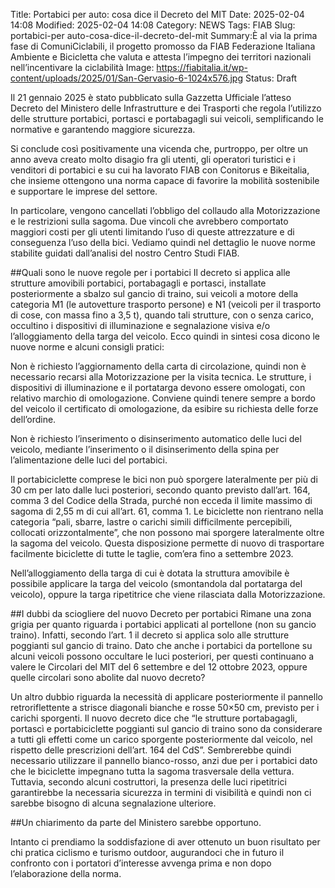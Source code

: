 Title: Portabici per auto: cosa dice il Decreto del MIT
Date: 2025-02-04 14:08
Modified: 2025-02-04 14:08
Category: NEWS
Tags: FIAB
Slug: portabici-per auto-cosa-dice-il-decreto-del-mit
Summary:È al via la prima fase di ComuniCiclabili, il progetto promosso da FIAB Federazione Italiana Ambiente e Bicicletta che valuta e attesta l’impegno dei territori nazionali nell’incentivare la ciclabilità
Image: https://fiabitalia.it/wp-content/uploads/2025/01/San-Gervasio-6-1024x576.jpg
Status: Draft

Il 21 gennaio 2025 è stato pubblicato sulla Gazzetta Ufficiale l’atteso Decreto del Ministero delle Infrastrutture e dei Trasporti che regola l’utilizzo delle strutture portabici, portasci e portabagagli sui veicoli, semplificando le normative e garantendo maggiore sicurezza.

Si conclude così positivamente una vicenda che, purtroppo, per oltre un anno aveva creato molto disagio fra gli utenti, gli operatori turistici e i venditori di portabici e su cui ha lavorato FIAB con Conitorus e Bikeitalia, che insieme ottengono una norma capace di favorire la mobilità sostenibile e supportare le imprese del settore.

In particolare, vengono cancellati l’obbligo del collaudo alla Motorizzazione e le restrizioni sulla sagoma. Due vincoli che avrebbero comportato maggiori costi per gli utenti limitando l’uso di queste attrezzature e di conseguenza l’uso della bici.
Vediamo quindi nel dettaglio le nuove norme stabilite guidati dall’analisi del nostro Centro Studi FIAB.

##Quali sono le nuove regole per i portabici
Il decreto si applica alle strutture amovibili portabici, portabagagli e portasci, installate posteriormente a sbalzo sul gancio di traino, sui veicoli a motore della categoria M1 (le autovetture trasporto persone) e N1 (veicoli per il trasporto di cose, con massa fino a 3,5 t), quando tali strutture, con o senza carico, occultino i dispositivi di illuminazione e segnalazione visiva e/o l’alloggiamento della targa del veicolo.
Ecco quindi in sintesi cosa dicono le nuove norme e alcuni consigli pratici:

Non è richiesto l’aggiornamento della carta di circolazione, quindi non è necessario recarsi alla Motorizzazione per la visita tecnica.
Le strutture, i dispositivi di illuminazione e il portatarga devono essere omologati, con relativo marchio di omologazione. Conviene quindi tenere sempre a bordo del veicolo il certificato di omologazione, da esibire su richiesta delle forze dell’ordine.

Non è richiesto l’inserimento o disinserimento automatico delle luci del veicolo, mediante l’inserimento o il disinserimento della spina per l’alimentazione delle luci del portabici.

Il portabiciclette comprese le bici non può sporgere lateralmente per più di 30 cm per lato dalle luci posteriori, secondo quanto previsto dall’art. 164, comma 3 del Codice della Strada, purché non ecceda il limite massimo di sagoma di 2,55 m di cui all’art. 61, comma 1. Le biciclette non rientrano nella categoria “pali, sbarre, lastre o carichi simili difficilmente percepibili, collocati orizzontalmente”, che non possono mai sporgere lateralmente oltre la sagoma del veicolo. Questa disposizione permette di nuovo di trasportare facilmente biciclette di tutte le taglie, com’era fino a settembre 2023.

Nell’alloggiamento della targa di cui è dotata la struttura amovibile è possibile applicare la targa del veicolo (smontandola dal portatarga del veicolo), oppure la targa ripetitrice che viene rilasciata dalla Motorizzazione.

##I dubbi da sciogliere del nuovo Decreto per portabici
Rimane una zona grigia per quanto riguarda i portabici applicati al portellone (non su gancio traino). Infatti, secondo l’art. 1 il decreto si applica solo alle strutture poggianti sul gancio di traino. Dato che anche i portabici da portellone su alcuni veicoli possono occultare le luci posteriori, per questi continuano a valere le Circolari del MIT del 6 settembre e del 12 ottobre 2023, oppure quelle circolari sono abolite dal nuovo decreto?

Un altro dubbio riguarda la necessità di applicare posteriormente il pannello retroriflettente a strisce diagonali bianche e rosse 50×50 cm, previsto per i carichi sporgenti. Il nuovo decreto dice che “le strutture portabagagli, portascì e portabiciclette poggianti sul gancio di traino sono da considerare a tutti gli effetti come un carico sporgente posteriormente dal veicolo, nel rispetto delle prescrizioni dell’art. 164 del CdS”. Sembrerebbe quindi necessario utilizzare il pannello bianco-rosso, anzi due per i portabici dato che le biciclette impegnano tutta la sagoma trasversale della vettura.
Tuttavia, secondo alcuni costruttori, la presenza delle luci ripetitrici garantirebbe la necessaria sicurezza in termini di visibilità e quindi non ci sarebbe bisogno di alcuna segnalazione ulteriore.

##Un chiarimento da parte del Ministero sarebbe opportuno.

Intanto ci prendiamo la soddisfazione di aver ottenuto un buon risultato per chi pratica ciclismo e turismo outdoor, augurandoci che in futuro il confronto con i portatori d’interesse avvenga prima e non dopo l’elaborazione della norma.